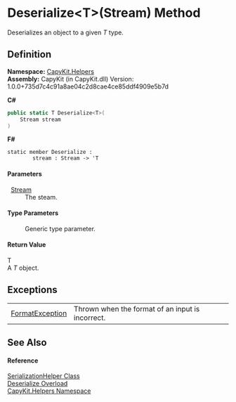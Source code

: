 # Deserialize&lt;T&gt;(Stream) Method


Deserializes an object to a given *T* type.



## Definition
**Namespace:** <a href="N_CapyKit_Helpers">CapyKit.Helpers</a>  
**Assembly:** CapyKit (in CapyKit.dll) Version: 1.0.0+735d7c4c91a8ae04c2d8cae4ce85ddf4909e5b7d

**C#**
``` C#
public static T Deserialize<T>(
	Stream stream
)

```
**F#**
``` F#
static member Deserialize : 
        stream : Stream -> 'T 
```



#### Parameters
<dl><dt>  <a href="https://learn.microsoft.com/dotnet/api/system.io.stream" target="_blank" rel="noopener noreferrer">Stream</a></dt><dd>The steam.</dd></dl>

#### Type Parameters
<dl><dt /><dd>Generic type parameter.</dd></dl>

#### Return Value
T  
A *T* object.

## Exceptions
<table>
<tr>
<td><a href="https://learn.microsoft.com/dotnet/api/system.formatexception" target="_blank" rel="noopener noreferrer">FormatException</a></td>
<td>Thrown when the format of an input is incorrect.</td></tr>
</table>

## See Also


#### Reference
<a href="T_CapyKit_Helpers_SerializationHelper">SerializationHelper Class</a>  
<a href="Overload_CapyKit_Helpers_SerializationHelper_Deserialize">Deserialize Overload</a>  
<a href="N_CapyKit_Helpers">CapyKit.Helpers Namespace</a>  
